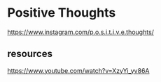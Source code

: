 # Positive Thoughts

https://www.instagram.com/p.o.s.i.t.i.v.e.thoughts/

## resources
https://www.youtube.com/watch?v=XzyYi_yv86A
